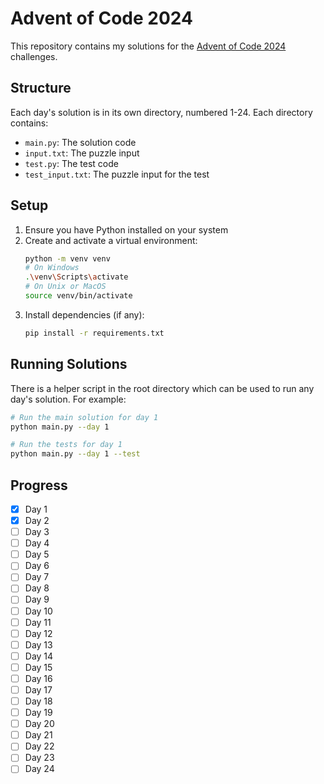 # Advent of Code 2024

This repository contains my solutions for the [Advent of Code 2024](https://adventofcode.com/2024) challenges.

## Structure

Each day's solution is in its own directory, numbered 1-24. Each directory contains:
- `main.py`: The solution code
- `input.txt`: The puzzle input
- `test.py`: The test code
- `test_input.txt`: The puzzle input for the test

## Setup

1. Ensure you have Python installed on your system
2. Create and activate a virtual environment:
   ```bash
   python -m venv venv
   # On Windows
   .\venv\Scripts\activate
   # On Unix or MacOS
   source venv/bin/activate
   ```
3. Install dependencies (if any):
   ```bash
   pip install -r requirements.txt
   ```

## Running Solutions

There is a helper script in the root directory which can be used to run any day's solution. For example:

```bash
# Run the main solution for day 1
python main.py --day 1

# Run the tests for day 1
python main.py --day 1 --test
```

## Progress

- [x] Day 1
- [x] Day 2
- [ ] Day 3
- [ ] Day 4
- [ ] Day 5
- [ ] Day 6
- [ ] Day 7
- [ ] Day 8
- [ ] Day 9
- [ ] Day 10
- [ ] Day 11
- [ ] Day 12
- [ ] Day 13
- [ ] Day 14
- [ ] Day 15
- [ ] Day 16
- [ ] Day 17
- [ ] Day 18
- [ ] Day 19
- [ ] Day 20
- [ ] Day 21
- [ ] Day 22
- [ ] Day 23
- [ ] Day 24
